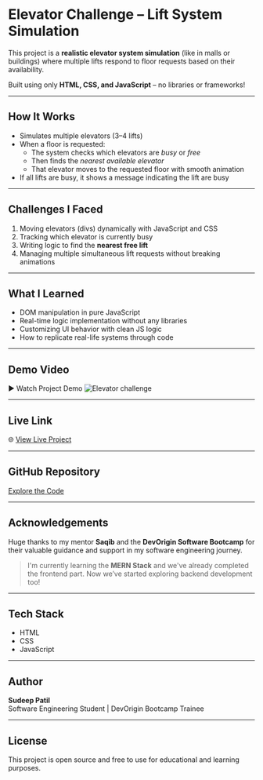 # Elevator Challenge – Lift System Simulation

This project is a **realistic elevator system simulation** (like in malls or buildings) where multiple lifts respond to floor requests based on their availability.

Built using only **HTML, CSS, and JavaScript** – no libraries or frameworks!

---

##  How It Works

- Simulates multiple elevators (3–4 lifts)
- When a floor is requested:
  - The system checks which elevators are *busy* or *free*
  - Then finds the *nearest available elevator*
  - That elevator moves to the requested floor with smooth animation
- If all lifts are busy, it shows a message indicating the lift are busy

---

##  Challenges I Faced

1. Moving elevators (divs) dynamically with JavaScript and CSS
2. Tracking which elevator is currently busy
3. Writing logic to find the **nearest free lift**
4. Managing multiple simultaneous lift requests without breaking animations

---

##  What I Learned

- DOM manipulation in pure JavaScript
- Real-time logic implementation without any libraries
- Customizing UI behavior with clean JS logic
- How to replicate real-life systems through code

---

##  Demo Video

▶️ Watch Project Demo ![Elevator challenge](https://github.com/user-attachments/assets/82a6a1f2-f2d7-465b-b453-0ad42ef6e392)


---

##  Live Link

🌐 [View Live Project](https://lift-mument.netlify.app/)

---

##  GitHub Repository

 [Explore the Code](https://github.com/SudeepNPatil/Elevator-Challenge)

---

##  Acknowledgements

Huge thanks to my mentor **Saqib** and the **DevOrigin Software Bootcamp** for their valuable guidance and support in my software engineering journey.

> I'm currently learning the **MERN Stack** and we've already completed the frontend part. Now we’ve started exploring backend development too!

---

##  Tech Stack

- HTML  
- CSS  
- JavaScript

---

##  Author

**Sudeep Patil**  
Software Engineering Student | DevOrigin Bootcamp Trainee

---

##  License

This project is open source and free to use for educational and learning purposes.
